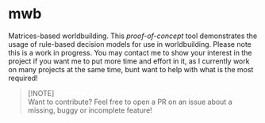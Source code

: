 # mwb

Matrices-based worldbuilding. This *proof-of-concept* tool demonstrates the usage of rule-based decision models for use in worldbuilding.
Please note this is a work in progress. You may contact me to show your interest in the project if you want me to put more time and effort in it, as I currently work on many projects at the same time, bunt want to help with what is the most required!

> [!NOTE]\
> Want to contribute? Feel free to open a PR on an issue about a missing, buggy or incomplete feature!
